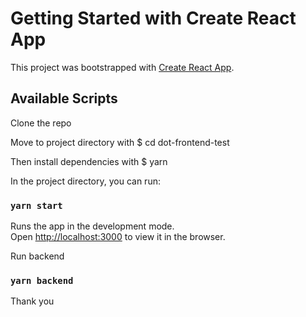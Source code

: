 # Getting Started with Create React App

This project was bootstrapped with [Create React App](https://github.com/facebook/create-react-app).

## Available Scripts

Clone the repo

Move to project directory with $ cd dot-frontend-test 

Then install dependencies with $ yarn

In the project directory, you can run:

### `yarn start`

Runs the app in the development mode.\
Open [http://localhost:3000](http://localhost:3000) to view it in the browser.

Run backend
### `yarn backend`



Thank you


